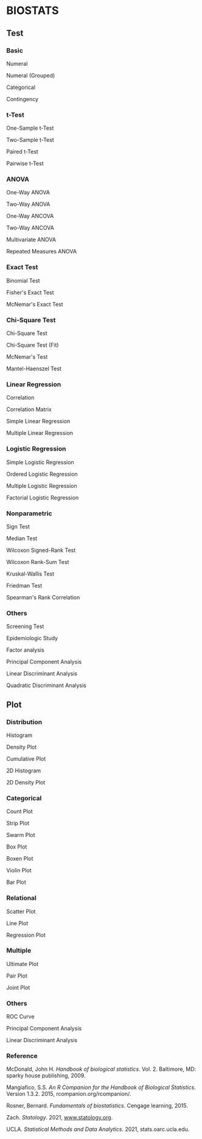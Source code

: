 # BIOSTATS

## Test

### Basic

Numeral

Numeral (Grouped)

Categorical

Contingency

### t-Test

One-Sample t-Test

Two-Sample t-Test

Paired t-Test

Pairwise t-Test

### ANOVA

One-Way ANOVA

Two-Way ANOVA

One-Way ANCOVA

Two-Way ANCOVA

Multivariate ANOVA

Repeated Measures ANOVA

### Exact Test

Binomial Test

Fisher's Exact Test

McNemar's Exact Test

### Chi-Square Test

Chi-Square Test

Chi-Square Test (Fit)

McNemar's Test

Mantel-Haenszel Test

### Linear Regression

Correlation

Correlation Matrix

Simple Linear Regression

Multiple Linear Regression

### Logistic Regression

Simple Logistic Regression

Ordered Logistic Regression

Multiple Logistic Regression

Factorial Logistic Regression

### Nonparametric

Sign Test

Median Test

Wilcoxon Signed-Rank Test

Wilcoxon Rank-Sum Test

Kruskal-Wallis Test

Friedman Test

Spearman's Rank Correlation

### Others

Screening Test

Epidemiologic Study

Factor analysis

Principal Component Analysis

Linear Discriminant Analysis

Quadratic Discriminant Analysis


## Plot

### Distribution

Histogram

Density Plot

Cumulative Plot

2D Histogram 

2D Density Plot

### Categorical

Count Plot

Strip Plot

Swarm Plot

Box Plot

Boxen Plot

Violin Plot

Bar Plot

### Relational

Scatter Plot

Line Plot

Regression Plot

### Multiple 

Ultimate Plot

Pair Plot

Joint Plot

### Others

ROC Curve

Principal Component Analysis

Linear Discriminant Analysis


### Reference

McDonald, John H. _Handbook of biological statistics_. Vol. 2. Baltimore, MD: sparky house publishing, 2009.

Mangiafico, S.S. _An R Companion for the Handbook of Biological Statistics_. Version 1.3.2. 2015, rcompanion.org/rcompanion/.

Rosner, Bernard. _Fundamentals of biostatistics_. Cengage learning, 2015.

Zach. _Statology_. 2021, www.statology.org.

UCLA. _Statistical Methods and Data Analytics_. 2021, stats.oarc.ucla.edu.